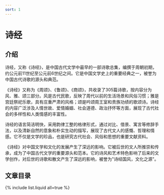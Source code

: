 ```yaml
---
sort: 1
---
```

# 诗经

## 介绍
诗经，又称《诗经》，是中国古代文学中最早的一部诗歌总集，编撰于周朝初期，约公元前11世纪至公元前6世纪之间。它是中国文学史上的重要经典之一，被誉为中国古代诗歌的源头和典范。

《诗经》又称为《周颂》、《鲁颂》、《商颂》，共收录了305篇诗歌，按内容分为风、雅、颂三部分。风是古代民歌，反映了周代以前的生活场景和风俗习惯；雅是宫廷祭祀乐歌，具有庄重严肃的风格；颂是吟颂周王室和贵族功绩的歌颂诗。诗经的内容广泛涉及人情世故、爱情婚姻、社会道德、政治抒怀等方面，展现了古代社会的多样性和人类情感的丰富性。

诗经的语言简洁明快，采用韵律工整的格律形式，通过对比、借景、寓言等修辞手法，以及清新自然的意象和朴实生动的描写，展现了古代文人的感慨、哲理和情感。它不仅是文学的珍品，也是研究古代社会、风俗和思想的重要文献资料。

《诗经》对中国文学和文化的发展产生了深远的影响。它被后世的文人所推崇和传承，成为了中国古代文学的重要源头和范本。它的诗风和艺术特色影响了后来的文学创作，对后世的诗歌和散文产生了深远的影响，被誉为"诗经国风，文化之源"。

## 文章目录

{% include list.liquid all=true %}
